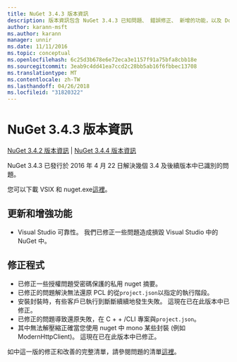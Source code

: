 ```yaml
---
title: NuGet 3.4.3 版本資訊
description: 版本資訊包含 NuGet 3.4.3 已知問題、 錯誤修正、 新增的功能，以及 Dcr。
author: karann-msft
ms.author: karann
manager: unnir
ms.date: 11/11/2016
ms.topic: conceptual
ms.openlocfilehash: 6c25d3b678e6e72eca3e1157f91a75bfa8cbb18e
ms.sourcegitcommit: 3eab9c4dd41ea7ccd2c28bb5ab16f6fbbec13708
ms.translationtype: MT
ms.contentlocale: zh-TW
ms.lasthandoff: 04/26/2018
ms.locfileid: "31820322"
---
```

# <a name="nuget-343-release-notes"></a>NuGet 3.4.3 版本資訊

[NuGet 3.4.2 版本資訊](../release-notes/nuget-3.4.2.md) | [NuGet 3.4.4 版本資訊](../release-notes/nuget-3.4.4.md)

NuGet 3.4.3 已發行於 2016 年 4 月 22 日解決幾個 3.4 及後續版本中已識別的問題。

您可以下載 VSIX 和 nuget.exe[這裡](https://dist.nuget.org/index.html)。

## <a name="updates-and-improvements"></a>更新和增強功能

* Visual Studio 可靠性。 我們已修正一些問題造成損毀 Visual Studio 中的 NuGet 中。

## <a name="fixes"></a>修正程式

* 已修正一些授權問題受密碼保護的私用 nuget 摘要。
* 已修正的問題解決無法還原 PCL 的從`project.json`以指定的執行階段。
* 安裝封裝時，有些客戶已執行到斷斷續續地發生失敗。 這現在已在此版本中已修正。
* 已修正的問題導致還原失敗，在 C + + /CLI 專案與`project.json`。
* 其中無法解壓縮正確當您使用 nuget 中 mono 某些封裝 (例如 ModernHttpClient)。 這現在已在此版本中已修正。

如中這一版的修正和改善的完整清單，請參閱問題的清單[這裡](https://github.com/NuGet/Home/issues?q=is%3Aissue+milestone%3A3.4.3+is%3Aclosed)。